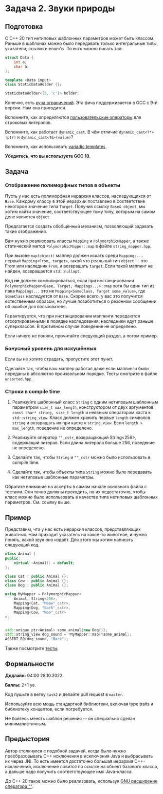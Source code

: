 Задача 2. Звуки природы
========================

## Подготовка

С C++ 20 тип нетиповых шаблонных параметров может быть классом. Раньше в шаблонах можно было передавать только интегральные типы, указатели, ссылки и enum'ы. То есть можно писать так:

```c++
struct Data {
    int a;
    char b;
};

template <Data input>
class StaticDataHolder {};

StaticDataHolder<{5, 'c'}> holder;
```

Конечно, есть [куча ограничений](https://en.cppreference.com/w/cpp/language/template_parameters#Non-type_template_parameter). Эта фича поддерживается в GCC с 9-й версии. Нам она пригодится.

Вспомните, как определяются [пользовательские операторы](https://en.cppreference.com/w/cpp/language/user_literal) для строковых литералов.

Вспомните, как работает `dynamic_cast`. В чём отличие `dynamic_cast<T*>(ptr)` и `dynamic_cast<T&>(value)`?

Вспомните, как использовать [variadic templates](https://en.cppreference.com/w/cpp/language/parameter_pack).

**Убедитесь, что вы используете GCC 10.**

## Задача

### Отображение полиморфных типов в объекты

Пусть у нас есть полиморфная иерархия классов, наследующихся от `Base`. Каждому классу в этой иерархии поставлено в соответствие некоторое значение типа `Target`. Получив ссылку `Base& object`, мы хотим найти значение, соответствующее тому типу, которым на самом деле является `object`.

Предлагается создать обобщённый механизм, позволяющий задавать такие отображения.

Вам нужно реализовать классы `Mapping` и `PolymorphicMapper`, а также статический метод `PolymorphicMapper::map` в файле `string_mapper.hpp`.

При вызове `map(object)` маппер должен искать среди `Mappings...` первый `Mapping<From, target>`, такой что реальный тип `object` &mdash; это From или наследник `From`, и возвращать `target`. Если такой маппинг не найден, возвращается `std::nullopt`.

Код **не** должен компилироваться, если при инстанцировании `PolymorphicMapper<Base, Target, Mappings...>::map` хотя бы один тип из пака `Mappings...` это не `Mapping<SomeClass, Target some_value>`, где `SomeClass` наследуется от `Base`. Скорее всего, у вас это получится естественным образом, но лучше позаботиться о резонном сообщении об ошибке для пользователя.

Гарантируется, что при инстанцировании маппинги передаются отсортированными в порядке наследования: наследники идут раньше суперклассов. В противном случае поведение не определено.

Если ничего не поняли, прочитайте следующий раздел, а потом пример.

### Бонусный уровень для искушённых

Если вы не хотите страдать, пропустите этот пункт.

Сделайте так, чтобы ваш маппер работал даже если маппинги были переданы в абсолютно произвольном порядке. Тесты смотрите в файле `unsorted.hpp`.

### Строки в compile time

1. Реализуйте шаблонный класс `String` с одним нетиповым шаблонным параметром `size_t max_length`, конструктором от двух аргументов `const char* string, size_t length` и неявным оператором каста к `std::string_view`. Класс должен хранить первые `length` символов `string` и возвращать их при касте к `string_view`. Если `length > max_length`, поведение не определено.

2. Реализуйте оператор `""_cstr`, возвращающий String<256>, содержащий литерал. Если длина литерала больше 256, поведение не определено.

3. Сделайте так, чтобы `String` и `""_cstr` можно было использовать в compile time.
4. Сделайте так, чтобы объекты типа `String` можно было передавать как нетиповые шаблонные параметры.

Обратите внимание на ассёрты в самом начале основного файла с тестами. Они точно должны проходить, но их недостаточно, чтобы класс можно было использовать в качестве типа нетиповых шаблонных параметров. См. ссылку выше.

## Пример

Представим, что у нас есть иерархия классов, представляющих животных. Нам приходит указатель на какое-то животное, и нужно понять, какой звук оно издаёт. Для этого мы хотим написать следующий код.

```cpp
class Animal {
public:
    virtual ~Animal() = default;
};

class Cat : public Animal {};
class Cow : public Animal {};
class Dog : public Animal {};

using MyMapper = PolymorphicMapper<
    Animal, String<256>,
    Mapping<Cat, "Meow"_cstr>,
    Mapping<Dog, "Bark"_cstr>,
    Mapping<Cow, "Moo"_cstr>
>;


std::unique_ptr<Animal> some_animal{new Dog()};
std::string_view dog_sound = *MyMapper::map(*some_animal);
ASSERT_EQ(dog_sound, "Bark");
```

Также посмотрите [тесты](https://github.com/Mrkol/metaprogramming-course/blob/master/tests/task2/main.cpp).

## Формальности

**Дедлайн:** 04:00 28.10.2022.

**Баллы:** 2+1 уе.

Код пушьте в ветку `task2` и делайте pull request в `master`.

Используйте всю мощь стандартной библиотеки, включая type traits и библиотеку концептов, если потребуется.

Не бойтесь менять шаблон решения -- он специально сделан минималистичным.

## Предыстория

Автор столкнулся с подобной задачей, когда было нужно преобразовывать C++ исключения в исключения Java и выбрасывать их через JNI. То есть имеется достаточно большая иерархия C++-исключений, исключение ловится по ссылке на объект базового класса, а дальше надо получить соответствующее имя Java-класса.

До C++ 20 такое можно было реализовать, используя [GNU расширение оператора ""](https://habr.com/ru/post/243581/).
